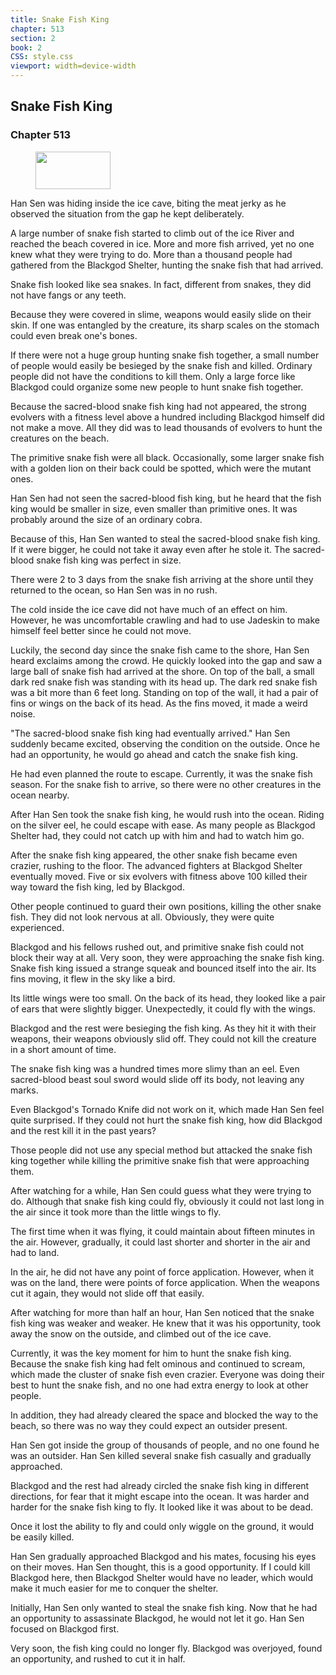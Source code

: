 ```yaml
---
title: Snake Fish King
chapter: 513
section: 2
book: 2
CSS: style.css
viewport: width=device-width
---
```


## Snake Fish King

### Chapter 513

<figure>
	<img src="../Images/gem.gif" alt="" id="gem" width="120" height="60" />
</figure>

Han Sen was hiding inside the ice cave, biting the meat jerky as he observed the situation from the gap he kept deliberately.

A large number of snake fish started to climb out of the ice River and reached the beach covered in ice. More and more fish arrived, yet no one knew what they were trying to do. More than a thousand people had gathered from the Blackgod Shelter, hunting the snake fish that had arrived.

Snake fish looked like sea snakes. In fact, different from snakes, they did not have fangs or any teeth.

Because they were covered in slime, weapons would easily slide on their skin. If one was entangled by the creature, its sharp scales on the stomach could even break one's bones.

If there were not a huge group hunting snake fish together, a small number of people would easily be besieged by the snake fish and killed. Ordinary people did not have the conditions to kill them. Only a large force like Blackgod could organize some new people to hunt snake fish together.

Because the sacred-blood snake fish king had not appeared, the strong evolvers with a fitness level above a hundred including Blackgod himself did not make a move. All they did was to lead thousands of evolvers to hunt the creatures on the beach.

The primitive snake fish were all black. Occasionally, some larger snake fish with a golden lion on their back could be spotted, which were the mutant ones.

Han Sen had not seen the sacred-blood fish king, but he heard that the fish king would be smaller in size, even smaller than primitive ones. It was probably around the size of an ordinary cobra.

Because of this, Han Sen wanted to steal the sacred-blood snake fish king. If it were bigger, he could not take it away even after he stole it. The sacred-blood snake fish king was perfect in size.

There were 2 to 3 days from the snake fish arriving at the shore until they returned to the ocean, so Han Sen was in no rush.

The cold inside the ice cave did not have much of an effect on him. However, he was uncomfortable crawling and had to use Jadeskin to make himself feel better since he could not move.

Luckily, the second day since the snake fish came to the shore, Han Sen heard exclaims among the crowd. He quickly looked into the gap and saw a large ball of snake fish had arrived at the shore. On top of the ball, a small dark red snake fish was standing with its head up. The dark red snake fish was a bit more than 6 feet long. Standing on top of the wall, it had a pair of fins or wings on the back of its head. As the fins moved, it made a weird noise.

"The sacred-blood snake fish king had eventually arrived." Han Sen suddenly became excited, observing the condition on the outside. Once he had an opportunity, he would go ahead and catch the snake fish king.

He had even planned the route to escape. Currently, it was the snake fish season. For the snake fish to arrive, so there were no other creatures in the ocean nearby.

After Han Sen took the snake fish king, he would rush into the ocean. Riding on the silver eel, he could escape with ease. As many people as Blackgod Shelter had, they could not catch up with him and had to watch him go.

After the snake fish king appeared, the other snake fish became even crazier, rushing to the floor. The advanced fighters at Blackgod Shelter eventually moved. Five or six evolvers with fitness above 100 killed their way toward the fish king, led by Blackgod.

Other people continued to guard their own positions, killing the other snake fish. They did not look nervous at all. Obviously, they were quite experienced.

Blackgod and his fellows rushed out, and primitive snake fish could not block their way at all. Very soon, they were approaching the snake fish king. Snake fish king issued a strange squeak and bounced itself into the air. Its fins moving, it flew in the sky like a bird.

Its little wings were too small. On the back of its head, they looked like a pair of ears that were slightly bigger. Unexpectedly, it could fly with the wings.

Blackgod and the rest were besieging the fish king. As they hit it with their weapons, their weapons obviously slid off. They could not kill the creature in a short amount of time.

The snake fish king was a hundred times more slimy than an eel. Even sacred-blood beast soul sword would slide off its body, not leaving any marks.

Even Blackgod's Tornado Knife did not work on it, which made Han Sen feel quite surprised. If they could not hurt the snake fish king, how did Blackgod and the rest kill it in the past years?

Those people did not use any special method but attacked the snake fish king together while killing the primitive snake fish that were approaching them.

After watching for a while, Han Sen could guess what they were trying to do. Although that snake fish king could fly, obviously it could not last long in the air since it took more than the little wings to fly.

The first time when it was flying, it could maintain about fifteen minutes in the air. However, gradually, it could last shorter and shorter in the air and had to land.

In the air, he did not have any point of force application. However, when it was on the land, there were points of force application. When the weapons cut it again, they would not slide off that easily.

After watching for more than half an hour, Han Sen noticed that the snake fish king was weaker and weaker. He knew that it was his opportunity, took away the snow on the outside, and climbed out of the ice cave.

Currently, it was the key moment for him to hunt the snake fish king. Because the snake fish king had felt ominous and continued to scream, which made the cluster of snake fish even crazier. Everyone was doing their best to hunt the snake fish, and no one had extra energy to look at other people.

In addition, they had already cleared the space and blocked the way to the beach, so there was no way they could expect an outsider present.

Han Sen got inside the group of thousands of people, and no one found he was an outsider. Han Sen killed several snake fish casually and gradually approached.

Blackgod and the rest had already circled the snake fish king in different directions, for fear that it might escape into the ocean. It was harder and harder for the snake fish king to fly. It looked like it was about to be dead.

Once it lost the ability to fly and could only wiggle on the ground, it would be easily killed.

Han Sen gradually approached Blackgod and his mates, focusing his eyes on their moves. Han Sen thought, this is a good opportunity. If I could kill Blackgod here, then Blackgod Shelter would have no leader, which would make it much easier for me to conquer the shelter.

Initially, Han Sen only wanted to steal the snake fish king. Now that he had an opportunity to assassinate Blackgod, he would not let it go. Han Sen focused on Blackgod first.

Very soon, the fish king could no longer fly. Blackgod was overjoyed, found an opportunity, and rushed to cut it in half.